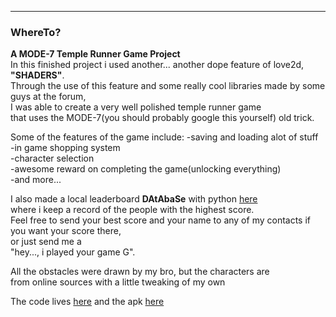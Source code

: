 ---

### WhereTo?

 
**A MODE-7 Temple Runner Game Project**  
In this finished project i used another... another dope feature of love2d,  
**"SHADERS"**.  
Through the use of this feature and some really cool libraries made by some guys at the forum,  
I was able to create a very well polished temple runner game  
that uses the MODE-7(you should probably google this yourself) old trick.

Some of the features of the game include: 
-saving and loading alot of stuff  
-in game shopping system  
-character selection  
-awesome reward on completing the game(unlocking everything)  
-and more...  

I also made a local leaderboard **DAtAbaSe** with python [here]()  
where i keep a record of the people with the highest score.  
Feel free to send your best score and your name to any of my contacts if you want your score there,  
or just send me a  
"hey..., i played your game G".  


All the obstacles were drawn by my bro, but the characters are  
from online sources with a little tweaking of my own


The code lives [here]() and the apk [here]()
